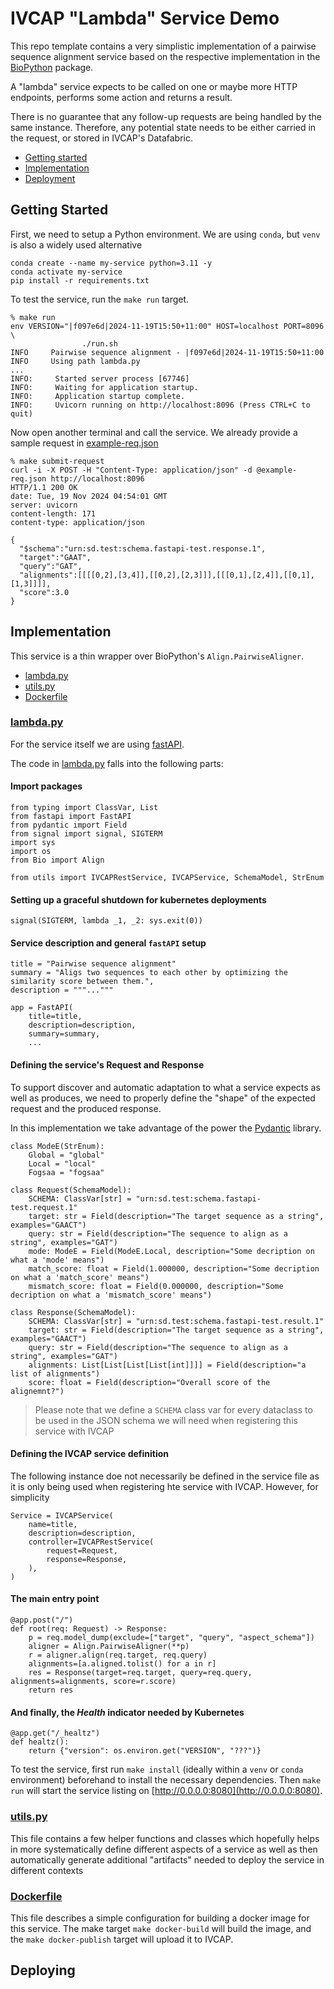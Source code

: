 # IVCAP "Lambda" Service Demo

This repo template contains a very simplistic implementation of a
pairwise sequence alignment service based on the respective implementation in
the [BioPython](https://biopython.org/) package.

A "lambda" service expects to be called on one or maybe more HTTP endpoints, performs
some action and returns a result.

There is no guarantee that any follow-up requests are being handled by
the same instance. Therefore, any potential state needs to be either
carried in the request, or stored in IVCAP's Datafabric.

* [Getting started](#getting-started)
* [Implementation](#implementation)
* [Deployment](#deploying-deployment)

## Getting Started <a name="#getting-started"></a>

First, we need to setup a Python environment. We are using `conda`, but `venv` is
also a widely used alternative

```
conda create --name my-service python=3.11 -y
conda activate my-service
pip install -r requirements.txt
```

To test the service, run the `make run` target.

```
% make run
env VERSION="|f097e6d|2024-11-19T15:50+11:00" HOST=localhost PORT=8096 \
                ./run.sh
INFO     Pairwise sequence alignment - |f097e6d|2024-11-19T15:50+11:00
INFO     Using path lambda.py
...
INFO:     Started server process [67746]
INFO:     Waiting for application startup.
INFO:     Application startup complete.
INFO:     Uvicorn running on http://localhost:8096 (Press CTRL+C to quit)
```

Now open another terminal and call the service. We already provide a sample request
in [example-req.json](./example-req.json)

```
% make submit-request
curl -i -X POST -H "Content-Type: application/json" -d @example-req.json http://localhost:8096
HTTP/1.1 200 OK
date: Tue, 19 Nov 2024 04:54:01 GMT
server: uvicorn
content-length: 171
content-type: application/json

{
  "$schema":"urn:sd.test:schema.fastapi-test.response.1",
  "target":"GAAT",
  "query":"GAT",
  "alignments":[[[[0,2],[3,4]],[[0,2],[2,3]]],[[[0,1],[2,4]],[[0,1],[1,3]]]],
  "score":3.0
}
```


## Implementation <a name="implementation"></a>

This service is a thin wrapper over BioPython's `Align.PairwiseAligner`.

* [lambda.py](#lambda.py)
* [utils.py](#utils.py)
* [Dockerfile](#dockerfile)


### [lambda.py](.lambda.py]) <a name="lambda.py"></a>

For the service itself we are using [fastAPI](https://fastapi.tiangolo.com/).

The code in [lambda.py](lambda.py) falls into the following parts:

#### Import packages

```
from typing import ClassVar, List
from fastapi import FastAPI
from pydantic import Field
from signal import signal, SIGTERM
import sys
import os
from Bio import Align

from utils import IVCAPRestService, IVCAPService, SchemaModel, StrEnum
```

#### Setting up a graceful shutdown for kubernetes deployments

```
signal(SIGTERM, lambda _1, _2: sys.exit(0))
```

#### Service description and general `fastAPI` setup

```
title = "Pairwise sequence alignment"
summary = "Aligs two sequences to each other by optimizing the similarity score between them.",
description = """..."""

app = FastAPI(
    title=title,
    description=description,
    summary=summary,
    ...
```

#### Defining the service's Request and Response

To support discover and automatic adaptation to what a service expects
as well as produces, we need to properly define the "shape" of the
expected request and the produced response.

In this implementation we take advantage of the power the [Pydantic](https://docs.pydantic.dev/latest/)
library.

```
class ModeE(StrEnum):
    Global = "global"
    Local = "local"
    Fogsaa = "fogsaa"

class Request(SchemaModel):
    SCHEMA: ClassVar[str] = "urn:sd.test:schema.fastapi-test.request.1"
    target: str = Field(description="The target sequence as a string", examples="GAACT")
    query: str = Field(description="The sequence to align as a string", examples="GAT")
    mode: ModeE = Field(ModeE.Local, description="Some decription on what a 'mode' means")
    match_score: float = Field(1.000000, description="Some decription on what a 'match_score' means")
    mismatch_score: float = Field(0.000000, description="Some decription on what a 'mismatch_score' means")

class Response(SchemaModel):
    SCHEMA: ClassVar[str] = "urn:sd.test:schema.fastapi-test.result.1"
    target: str = Field(description="The target sequence as a string", examples="GAACT")
    query: str = Field(description="The sequence to align as a string", examples="GAT")
    alignments: List[List[List[List[int]]]] = Field(description="a list of alignments")
    score: float = Field(description="Overall score of the alignemnt?")
```

> Please note that we define a `SCHEMA` class var for every dataclass to be used in the
JSON schema we will need when registering this service with IVCAP

#### Defining the IVCAP service definition

The following instance doe not necessarily be defined in the service file as it is only
being used when registering hte service with IVCAP. However, for simplicity
```
Service = IVCAPService(
    name=title,
    description=description,
    controller=IVCAPRestService(
        request=Request,
        response=Response,
    ),
)
```

#### The main entry point

```
@app.post("/")
def root(req: Request) -> Response:
    p = req.model_dump(exclude=["target", "query", "aspect_schema"])
    aligner = Align.PairwiseAligner(**p)
    r = aligner.align(req.target, req.query)
    alignments=[a.aligned.tolist() for a in r]
    res = Response(target=req.target, query=req.query, alignments=alignments, score=r.score)
    return res
```

#### And finally, the _Health_ indicator needed by Kubernetes

```
@app.get("/_healtz")
def healtz():
    return {"version": os.environ.get("VERSION", "???")}
```

To test the service, first run `make install` (ideally within a `venv` or `conda` environment) beforehand to install the necessary dependencies. Then `make run` will start the service listing on [http://0.0.0.0:8080](http://0.0.0.0:8080).

### [utils.py](./utils.py) <a name="utils.py"></a>

This file contains a few helper functions and classes which hopefully helps
in more systematically define different aspects of a service as well as
then automatically generate additional "artifacts" needed to deploy the service
in different contexts

### [Dockerfile](./Dockerfile) <a name="dockerfile"></a>

This file describes a simple configuration for building a docker image for
this service. The make target `make docker-build` will build the image, and
the `make docker-publish` target will upload it to IVCAP.

## Deploying <a name="deploying"></a>

